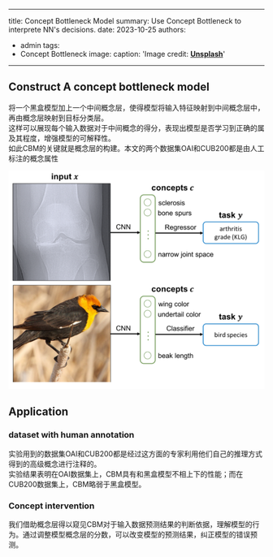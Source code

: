 
---
title: Concept Bottleneck Model
summary: Use Concept Bottleneck to interprete NN's decisions.
date: 2023-10-25
authors:
  - admin
tags:
  - Concept Bottleneck
image:
  caption: 'Image credit: [**Unsplash**](featured.png)'

---

## Construct A concept bottleneck model

将一个黑盒模型加上一个中间概念层，使得模型将输入特征映射到中间概念层中，再由概念层映射到目标分类层。    
这样可以展现每个输入数据对于中间概念的得分，表现出模型是否学习到正确的属及其程度，增强模型的可解释性。    
如此CBM的关键就是概念层的构建。本文的两个数据集OAI和CUB200都是由人工标注的概念属性

![Alt text](featured.png)
## Application

### dataset with human annotation

实验用到的数据集OAI和CUB200都是经过这方面的专家利用他们自己的推理方式得到的高级概念进行注释的。   
实验结果表明在OAI数据集上，CBM具有和黑盒模型不相上下的性能；而在CUB200数据集上，CBM略弱于黑盒模型。    

### Concept intervention

我们借助概念层得以窥见CBM对于输入数据预测结果的判断依据，理解模型的行为。通过调整模型概念层的分数，可以改变模型的预测结果，纠正模型的错误预测。
